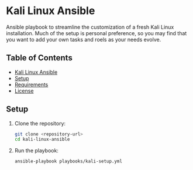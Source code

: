# Kali Linux Ansible

Ansible playbook to streamline the customization of a fresh Kali Linux installation. Much of the setup is personal preference, so you may find that you want to add your own tasks and roels as your needs evolve.

<!-- Add Table of Contents below -->
## Table of Contents

- [Kali Linux Ansible](#kali-linux-ansible)
- [Setup](#setup)
- [Requirements](#requirements)
- [License](#license)


## Setup

1. Clone the repository:
   ```bash
   git clone <repository-url>
   cd kali-linux-ansible
   ```

2. Run the playbook:
   ```bash
   ansible-playbook playbooks/kali-setup.yml
   ```